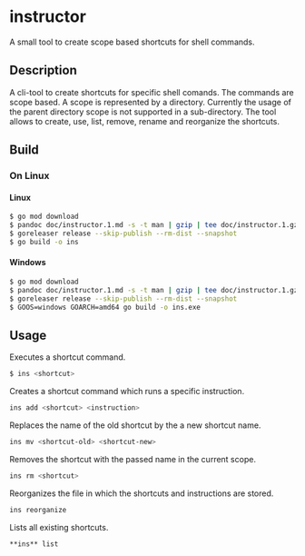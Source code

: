 # instructor
A small tool to create scope based shortcuts for shell commands.

## Description

A cli-tool to create shortcuts for specific shell comands. The commands are scope based. A scope is represented by a directory. Currently the usage of the parent directory scope is not supported in a sub-directory. The tool allows to create, use, list, remove, rename and reorganize the shortcuts.

## Build 

### On Linux

#### Linux
```bash
$ go mod download
$ pandoc doc/instructor.1.md -s -t man | gzip | tee doc/instructor.1.gz > doc/ins.1.gz
$ goreleaser release --skip-publish --rm-dist --snapshot
$ go build -o ins
```

#### Windows
```bash
$ go mod download
$ pandoc doc/instructor.1.md -s -t man | gzip | tee doc/instructor.1.gz > doc/ins.1.gz
$ goreleaser release --skip-publish --rm-dist --snapshot
$ GOOS=windows GOARCH=amd64 go build -o ins.exe
```

## Usage
Executes a shortcut command.
```bash
$ ins <shortcut>
```

Creates a shortcut command which runs a specific instruction.
```bash
ins add <shortcut> <instruction>
```

Replaces the name of the old shortcut by the a new shortcut name.
```bash
ins mv <shortcut-old> <shortcut-new>
```

Removes the shortcut with the passed name in the current scope.
```bash
ins rm <shortcut>
```

Reorganizes the file in which the shortcuts and instructions are stored.
```bash
ins reorganize
```

Lists all existing shortcuts. 
```bash
**ins** list
```
